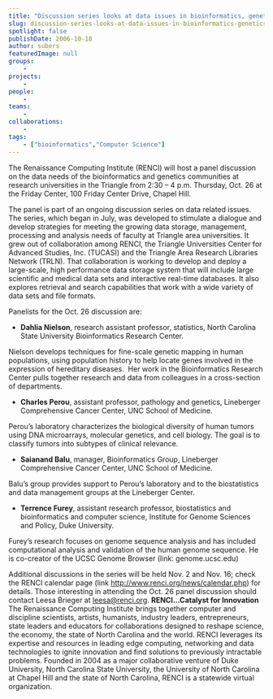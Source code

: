 ```yaml
---
title: "Discussion series looks at data issues in bioinformatics, genetics"
slug: discussion-series-looks-at-data-issues-in-bioinformatics-genetics
spotlight: false
publishDate: 2006-10-18
author: subers
featuredImage: null
groups:
    - 
projects:
    - 
people:
    - 
teams: 
    - 
collaborations:
    - 
tags:
    - ["bioinformatics","Computer Science"]
---
```

The Renaissance Computing Institute (RENCI) will host a panel discussion on the data needs of the bioinformatics and genetics communities at research universities in the Triangle from 2:30 – 4 p.m. Thursday, Oct. 26 at the Friday Center, 100 Friday Center Drive, Chapel Hill.<!--more-->

The panel is part of an ongoing discussion series on data related issues. The series, which began in July, was developed to stimulate a dialogue and develop strategies for meeting the growing data storage, management, processing and analysis needs of faculty at Triangle area universities. It grew out of collaboration among RENCI, the Triangle Universities Center for Advanced Studies, Inc. (TUCASI) and the Triangle Area Research Libraries Network (TRLN). That collaboration is working to develop and deploy a large-scale, high performance data storage system that will include large scientific and medical data sets and interactive real-time databases. It also explores retrieval and search capabilities that work with a wide variety of data sets and file formats.

Panelists for the Oct. 26 discussion are:
<ul>
	<li><strong>Dahlia Nielson</strong>, research assistant professor, statistics, North Carolina State University Bioinformatics Research Center.</li>
</ul>
Nielson develops techniques for fine-scale genetic mapping in human populations, using population history to help locate genes involved in the expression of hereditary diseases.  Her work in the Bioinformatics Research Center pulls together research and data from colleagues in a cross-section of departments.
<ul>
	<li><strong>Charles Perou</strong>, assistant professor, pathology and genetics, Lineberger Comprehensive Cancer Center, UNC School of Medicine.</li>
</ul>
Perou’s laboratory characterizes the biological diversity of human tumors using DNA microarrays, molecular genetics, and cell biology. The goal is to classify tumors into subtypes of clinical relevance.
<ul>
	<li><strong>Saianand Balu</strong>, manager, Bioinformatics Group, Lineberger Comprehensive Cancer Center, UNC School of Medicine.</li>
</ul>
Balu’s group provides support to Perou’s laboratory and to the biostatistics and data management groups at the Lineberger Center.
<ul>
	<li><strong>Terrence Furey</strong>, assistant research professor, biostatistics and bioinformatics and computer science, Institute for Genome Sciences and Policy, Duke University.</li>
</ul>
Furey’s research focuses on genome sequence analysis and has included computational analysis and validation of the human genome sequence. He is co-creator of the UCSC Genome Browser (link: genome.ucsc.edu)

Additional discussions in the series will be held Nov. 2 and Nov. 16; check the RENCI calendar page (link http://www.renci.org/news/calendar.php) for details. Those interesting in attending the Oct. 26 panel discussion should contact Leesa Brieger at <a href="mailto:leesa@renci.org">leesa@renci.org</a>. <strong> RENCI...Catalyst for Innovation </strong>
The Renaissance Computing Institute brings together computer and discipline scientists, artists, humanists, industry leaders, entrepreneurs, state leaders and educators for collaborations designed to reshape science, the economy, the state of North Carolina and the world. RENCI leverages its expertise and resources in leading edge computing, networking and data technologies to ignite innovation and find solutions to previously intractable problems. Founded in 2004 as a major collaborative venture of Duke University, North Carolina State University, the University of North Carolina at Chapel Hill and the state of North Carolina, RENCI is a statewide virtual organization.
